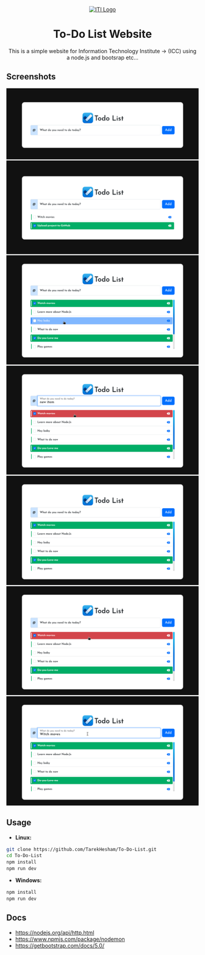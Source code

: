 <p align="center">
  <a href="https://iti.gov.eg/" target="_blank" rel="noopener noreferrer">
    <img width="150" src="https://shamra-academia.com/uploads/publishers/logoc1ee0a1961b28b92869f371af51313da.png" alt="ITI Logo">
  </a>
</p>

<div align="center">

# To-Do List Website
This is a simple website for Information Technology Institute -> (ICC)
using a node.js and bootsrap etc... 
</div>

## Screenshots

<div align="center">

![1](./Demo/1.png)
![2](./Demo/2.png)
![3](./Demo/3.png)
![4](./Demo/4.png)
![5](./Demo/5.png)
![6](./Demo/6.png)
![7](./Demo/7.png)

</div>

## Usage
- **Linux:**
```bash
git clone https://github.com/TarekHesham/To-Do-List.git
cd To-Do-List
npm install
npm run dev
```

- **Windows:**
```bash
npm install
npm run dev
```

## Docs

- https://nodejs.org/api/http.html
- https://www.npmjs.com/package/nodemon
- https://getbootstrap.com/docs/5.0/
